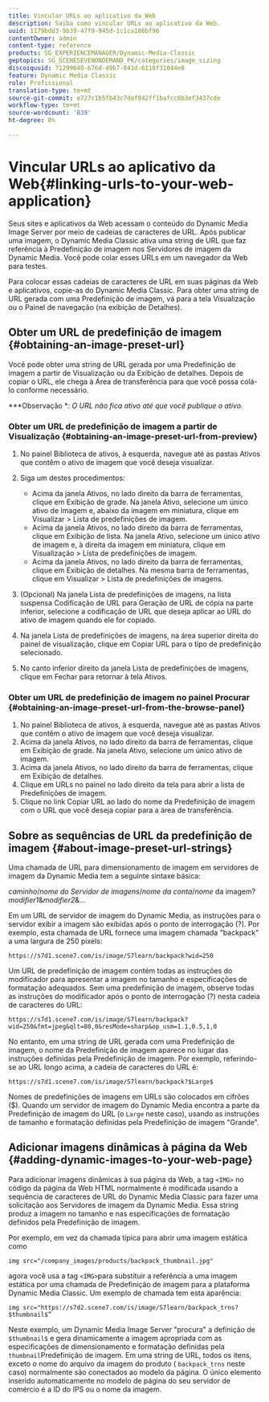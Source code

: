 ```yaml
---
title: Vincular URLs ao aplicativo da Web
description: Saiba como vincular URLs ao aplicativo da Web.
uuid: 1179bdd3-9b39-47f9-945d-1c1ca186bf96
contentOwner: admin
content-type: reference
products: SG_EXPERIENCEMANAGER/Dynamic-Media-Classic
geptopics: SG_SCENESEVENONDEMAND_PK/categories/image_sizing
discoiquuid: 71299640-676d-49b7-841d-6118f31044e8
feature: Dynamic Media Classic
role: Profissional
translation-type: tm+mt
source-git-commit: e727c1b5fb43c7def842ff1bafcc8b3ef3437cde
workflow-type: tm+mt
source-wordcount: '839'
ht-degree: 0%

---
```



# Vincular URLs ao aplicativo da Web{#linking-urls-to-your-web-application}

Seus sites e aplicativos da Web acessam o conteúdo do Dynamic Media Image Server por meio de cadeias de caracteres de URL. Após publicar uma imagem, o Dynamic Media Classic ativa uma string de URL que faz referência à Predefinição de imagem nos Servidores de imagem da Dynamic Media. Você pode colar esses URLs em um navegador da Web para testes.

Para colocar essas cadeias de caracteres de URL em suas páginas da Web e aplicativos, copie-as do Dynamic Media Classic. Para obter uma string de URL gerada com uma Predefinição de imagem, vá para a tela Visualização ou o Painel de navegação (na exibição de Detalhes).

## Obter um URL de predefinição de imagem {#obtaining-an-image-preset-url}

Você pode obter uma string de URL gerada por uma Predefinição de imagem a partir de Visualização ou da Exibição de detalhes. Depois de copiar o URL, ele chega à Área de transferência para que você possa colá-lo conforme necessário.

***Observação **: O URL não fica ativo até que você publique o ativo.*

### Obter um URL de predefinição de imagem a partir de Visualização {#obtaining-an-image-preset-url-from-preview}

1. No painel Biblioteca de ativos, à esquerda, navegue até as pastas Ativos que contêm o ativo de imagem que você deseja visualizar.
1. Siga um destes procedimentos:

   * Acima da janela Ativos, no lado direito da barra de ferramentas, clique em Exibição de grade. Na janela Ativo, selecione um único ativo de imagem e, abaixo da imagem em miniatura, clique em Visualizar > Lista de predefinições de imagem.
   * Acima da janela Ativos, no lado direito da barra de ferramentas, clique em Exibição de lista. Na janela Ativo, selecione um único ativo de imagem e, à direita da imagem em miniatura, clique em Visualização > Lista de predefinições de imagem.
   * Acima da janela Ativos, no lado direito da barra de ferramentas, clique em Exibição de detalhes. Na mesma barra de ferramentas, clique em Visualizar > Lista de predefinições de imagens.

1. (Opcional) Na janela Lista de predefinições de imagens, na lista suspensa Codificação de URL para Geração de URL de cópia na parte inferior, selecione a codificação de URL que deseja aplicar ao URL do ativo de imagem quando ele for copiado.
1. Na janela Lista de predefinições de imagens, na área superior direita do painel de visualização, clique em Copiar URL para o tipo de predefinição selecionado.
1. No canto inferior direito da janela Lista de predefinições de imagens, clique em Fechar para retornar à tela Ativos.

### Obter um URL de predefinição de imagem no painel Procurar {#obtaining-an-image-preset-url-from-the-browse-panel}

1. No painel Biblioteca de ativos, à esquerda, navegue até as pastas Ativos que contêm o ativo de imagem que você deseja visualizar.
1. Acima da janela Ativos, no lado direito da barra de ferramentas, clique em Exibição de grade. Na janela Ativo, selecione um único ativo de imagem.
1. Acima da janela Ativos, no lado direito da barra de ferramentas, clique em Exibição de detalhes.
1. Clique em URLs no painel no lado direito da tela para abrir a lista de Predefinições de imagem.
1. Clique no link Copiar URL ao lado do nome da Predefinição de imagem com o URL que você deseja copiar para a área de transferência.

## Sobre as sequências de URL da predefinição de imagem {#about-image-preset-url-strings}

Uma chamada de URL para dimensionamento de imagem em servidores de imagem da Dynamic Media tem a seguinte sintaxe básica:

*caminho*/*nome do Servidor de imagens*/*nome da conta*/*nome* da imagem?*modifier1*&amp;*modifier2*&amp;...

Em um URL de servidor de imagem do Dynamic Media, as instruções para o servidor exibir a imagem são exibidas após o ponto de interrogação (?). Por exemplo, esta chamada de URL fornece uma imagem chamada &quot;backpack&quot; a uma largura de 250 pixels:

```as3
https://s7d1.scene7.com/is/image/S7learn/backpack?wid=250
```

Um URL de predefinição de imagem contém todas as instruções do modificador para apresentar a imagem no tamanho e especificações de formatação adequados. Sem uma predefinição de imagem, observe todas as instruções do modificador após o ponto de interrogação (?) nesta cadeia de caracteres do URL:

```as3
https://s7d1.scene7.com/is/image/S7learn/backpack?wid=250&fmt=jpeg&qlt=80,0&resMode=sharp&op_usm=1.1,0.5,1,0
```

No entanto, em uma string de URL gerada com uma Predefinição de imagem, o nome da Predefinição de imagem aparece no lugar das instruções definidas pela Predefinição de imagem. Por exemplo, referindo-se ao URL longo acima, a cadeia de caracteres do URL é:

```as3
https://s7d1.scene7.com/is/image/S7learn/backpack?$Large$
```

Nomes de predefinições de imagens em URLs são colocados em cifrões ($). Quando um servidor de imagem do Dynamic Media encontra a parte da Predefinição de imagem do URL (o `Large` neste caso), usando as instruções de tamanho e formatação definidas pela Predefinição de imagem &quot;Grande&quot;.

## Adicionar imagens dinâmicas à página da Web {#adding-dynamic-images-to-your-web-page}

Para adicionar imagens dinâmicas à sua página da Web, a tag `<IMG>` no código da página da Web HTML normalmente é modificada usando a sequência de caracteres de URL do Dynamic Media Classic para fazer uma solicitação aos Servidores de imagem da Dynamic Media. Essa string produz a imagem no tamanho e nas especificações de formatação definidos pela Predefinição de imagem.

Por exemplo, em vez da chamada típica para abrir uma imagem estática como

```as3
img src="/company_images/products/backpack_thumbnail.jpg"
```

agora você usa a tag `<IMG>`para substituir a referência a uma imagem estática por uma chamada de Predefinição de imagem para a plataforma Dynamic Media Classic. Um exemplo de chamada tem esta aparência:

```as3
img src="https://s7d2.scene7.com/is/image/S7learn/backpack_trns?$thumbnail$”
```

Neste exemplo, um Dynamic Media Image Server &quot;procura&quot; a definição de `$thumbnail$` e gera dinamicamente a imagem apropriada com as especificações de dimensionamento e formatação definidas pela `thumbnail`Predefinição de imagem. Em uma string de URL, todos os itens, exceto o nome do arquivo da imagem do produto ( `backpack_trns` neste caso) normalmente são conectados ao modelo da página. O único elemento inserido automaticamente no modelo de página do seu servidor de comércio é a ID do IPS ou o nome da imagem.
